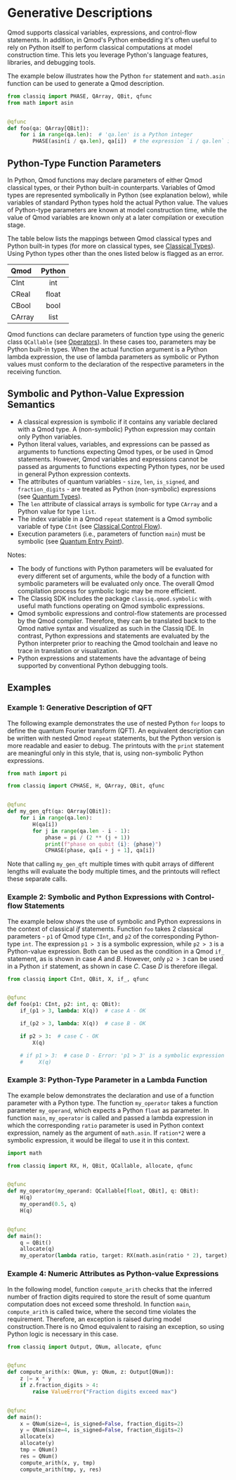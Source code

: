 # Generative Descriptions

Qmod supports classical variables, expressions, and control-flow statements. In addition,
in Qmod's Python embedding it's often useful to rely on Python itself to perform classical
computations at model construction time. This lets you leverage Python's language features,
libraries, and debugging tools.

The example below illustrates how the Python `for` statement and `math.asin` function
can be used to generate a Qmod description.

```python
from classiq import PHASE, QArray, QBit, qfunc
from math import asin


@qfunc
def foo(qa: QArray[QBit]):
    for i in range(qa.len):  # 'qa.len' is a Python integer
        PHASE(asin(i / qa.len), qa[i])  # the expression `i / qa.len` is a Python float
```

## Python-Type Function Parameters

In Python, Qmod functions may declare parameters of either Qmod classical types, or
their Python built-in counterparts. Variables of Qmod types are represented symbolically
in Python (see explanation below), while variables of standard Python types hold the actual
Python value. The values of Python-type parameters are known at model construction time, while
the value of Qmod variables are known only at a later compilation or execution stage.

The table below lists the mappings between Qmod classical types and Python built-in
types (for more on classical types, see [Classical Types](classical-types.md)). Using
Python types other than the ones listed below is flagged as an error.

| Qmod   | Python |
| :----- | :----: |
| CInt   |  int   |
| CReal  | float  |
| CBool  |  bool  |
| CArray |  list  |

Qmod functions can declare parameters of function type using the generic class `QCallable`
(see [Operators](operators.md)). In these cases too, parameters may be Python built-in types.
When the actual function argument is a Python lambda expression, the use of lambda parameters
as symbolic or Python values must conform to the declaration of the respective parameters
in the receiving function.

## Symbolic and Python-Value Expression Semantics

-   A classical expression is symbolic if it contains any variable declared with a Qmod
    type. A (non-symbolic) Python expression may contain only Python variables.
-   Python literal values, variables, and expressions can be passed as arguments to
    functions expecting Qmod types, or be used in Qmod statements. However, Qmod variables
    and expressions cannot be passed as arguments to functions expecting Python types,
    nor be used in general Python expression contexts.
-   The attributes of quantum variables - `size`, `len`, `is_signed`, and `fraction_digits` -
    are treated as Python (non-symbolic) expressions (see [Quantum Types](quantum-types.md)).
-   The `len` attribute of classical arrays is symbolic for type `CArray` and a Python value
    for type `list`.
-   The index variable in a Qmod `repeat` statement is a Qmod symbolic variable of type
    `CInt` (see [Classical Control Flow](statements/classical-control-flow.md)).
-   Execution parameters (i.e., parameters of function `main`) must be symbolic (see
    [Quantum Entry Point](quantum-entry-point.md)).

Notes:

-   The body of functions with Python parameters will be evaluated for every different set of
    arguments, while the body of a function with symbolic parameters will be evaluated only once.
    The overall Qmod compilation process for symbolic logic may be more efficient.
-   The Classiq SDK includes the package `classiq.qmod.symbolic` with useful math functions
    operating on Qmod symbolic expressions.
-   Qmod symbolic expressions and control-flow statements are processed by the Qmod compiler.
    Therefore, they can be translated back to the Qmod native syntax and visualized as such
    in the Classiq IDE. In contrast, Python expressions and statements are evaluated by the
    Python interpreter prior to reaching the Qmod toolchain and leave no trace in translation
    or visualization.
-   Python expressions and statements have the advantage of being supported by conventional Python
    debugging tools.

## Examples

### Example 1: Generative Description of QFT

The following example demonstrates the use of nested Python `for` loops to define
the quantum Fourier transform (QFT). An equivalent description can be written with nested
Qmod `repeat` statements, but the Python version is more readable and easier to debug.
The printouts with the `print` statement are meaningful only in this style, that is,
using non-symbolic Python expressions.

```python
from math import pi

from classiq import CPHASE, H, QArray, QBit, qfunc


@qfunc
def my_gen_qft(qa: QArray[QBit]):
    for i in range(qa.len):
        H(qa[i])
        for j in range(qa.len - i - 1):
            phase = pi / (2 ** (j + 1))
            print(f"phase on qubit {i}: {phase}")
            CPHASE(phase, qa[i + j + 1], qa[i])
```

Note that calling `my_gen_qft` multiple times with qubit arrays of different lengths will
evaluate the body multiple times, and the printouts will reflect these separate calls.

### Example 2: Symbolic and Python Expressions with Control-flow Statements

The example below shows the use of symbolic and Python expressions in the context of classical _if_ statements.
Function `foo` takes 2 classical parameters - `p1` of Qmod type `CInt`, and `p2` of the corresponding Python-type `int`.
The expression `p1 > 3` is a symbolic expression, while `p2 > 3` is a Python-value expression.
Both can be used as the condition in a Qmod `if_` statement, as is shown in case _A_ and _B_.
However, only `p2 > 3` can be used in a Python `if` statement, as shown in case _C_. Case _D_ is therefore illegal.

```python
from classiq import CInt, QBit, X, if_, qfunc


@qfunc
def foo(p1: CInt, p2: int, q: QBit):
    if_(p1 > 3, lambda: X(q))  # case A - OK

    if_(p2 > 3, lambda: X(q))  # case B - OK

    if p2 > 3:  # case C - OK
        X(q)

    # if p1 > 3:  # case D - Error: 'p1 > 3' is a symbolic expression
    #     X(q)
```

### Example 3: Python-Type Parameter in a Lambda Function

The example below demonstrates the declaration and use of a function parameter with
a Python type. The function `my_operator` takes a function parameter `my_operand`,
which expects a Python `float` as parameter. In function `main`, `my_operator` is called
and passed a lambda expression in which the corresponding `ratio` parameter is used
in Python context expression, namely as the argument of `math.asin`. If `ration*2` were
a symbolic expression, it would be illegal to use it in this context.

```python
import math

from classiq import RX, H, QBit, QCallable, allocate, qfunc


@qfunc
def my_operator(my_operand: QCallable[float, QBit], q: QBit):
    H(q)
    my_operand(0.5, q)
    H(q)


@qfunc
def main():
    q = QBit()
    allocate(q)
    my_operator(lambda ratio, target: RX(math.asin(ratio * 2), target), q)
```

### Example 4: Numeric Attributes as Python-value Expressions

In the following model, function `compute_arith` checks that the inferred number of
fraction digits required to store the result of some quantum computation does not
exceed some threshold. In function `main`, `compute_arith` is called twice, where the
second time violates the requirement. Therefore, an exception is raised during model
construction.There is no Qmod equivalent to raising an exception, so using Python logic
is necessary in this case.

```python
from classiq import Output, QNum, allocate, qfunc


@qfunc
def compute_arith(x: QNum, y: QNum, z: Output[QNum]):
    z |= x * y
    if z.fraction_digits > 4:
        raise ValueError("Fraction digits exceed max")


@qfunc
def main():
    x = QNum(size=4, is_signed=False, fraction_digits=2)
    y = QNum(size=4, is_signed=False, fraction_digits=2)
    allocate(x)
    allocate(y)
    tmp = QNum()
    res = QNum()
    compute_arith(x, y, tmp)
    compute_arith(tmp, y, res)
```

